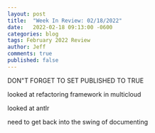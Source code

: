 ```yaml
---
layout: post
title:  "Week In Review: 02/18/2022"
date:   2022-02-18 09:13:00 -0600
categories: blog
tags: February 2022 Review
author: Jeff
comments: true
published: false
---
```



DON"T FORGET TO SET PUBLISHED TO TRUE

looked at refactoring framework in multicloud

looked at antlr

need to get back into the swing of documenting

